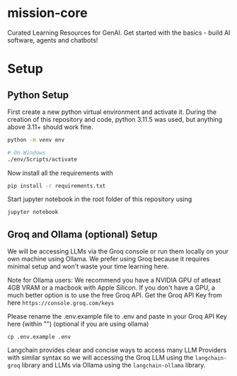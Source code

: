 # mission-core
Curated Learning Resources for GenAI. Get started with the basics - build AI software, agents and chatbots!

# Setup
## Python Setup
First create a new python virtual environment and activate it. During the creation of this repository and code, python 3.11.5 was used, but anything above 3.11+ should work fine.  

```bash
python -m venv env

# On Windows
./env/Scripts/activate
```

Now install all the requirements with  

```bash
pip install -r requirements.txt
```

Start jupyter notebook in the root folder of this repository using  
   
```bash
jupyter notebook
```

## Groq and Ollama (optional) Setup
We will be accessing LLMs via the Groq console or run them locally on your own machine using Ollama. We prefer using Groq because it requires minimal setup and won't waste your time learning here.

Note for Ollama users: We recommend you have a NVIDIA GPU of atleast 4GB VRAM or a macbook with Apple Silicon.
If you don't have a GPU, a much better option is to use the free Groq API.
Get the Groq API Key from here 
```https://console.groq.com/keys```

Please rename the .env.example file to .env and paste in your Groq API Key here (within "") (optional if you are using ollama)  

```cp .env.example .env```

Langchain provides clear and concise ways to access many LLM Providers with similar syntax so we will accessing the Groq LLM using the `langchain-groq` library and LLMs via Ollama using the `langchain-ollama` library.

